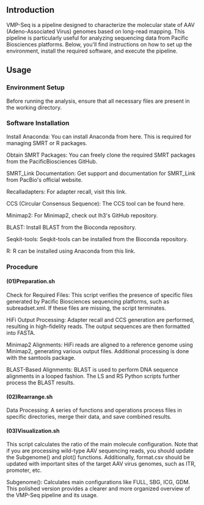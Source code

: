 ## Introduction
VMP-Seq is a pipeline designed to characterize the molecular state of AAV (Adeno-Associated Virus) genomes based on long-read mapping. This pipeline is particularly useful for analyzing sequencing data from Pacific Biosciences platforms. Below, you'll find instructions on how to set up the environment, install the required software, and execute the pipeline.

## Usage
### Environment Setup
Before running the analysis, ensure that all necessary files are present in the working directory.

### Software Installation
Install Anaconda: You can install Anaconda from here. This is required for managing SMRT or R packages.

Obtain SMRT Packages: You can freely clone the required SMRT packages from the PacificBiosciences GitHub.

SMRT_Link Documentation: Get support and documentation for SMRT_Link from PacBio's official website.

Recalladapters: For adapter recall, visit this link.

CCS (Circular Consensus Sequence): The CCS tool can be found here.

Minimap2: For Minimap2, check out lh3's GitHub repository.

BLAST: Install BLAST from the Bioconda repository.

Seqkit-tools: Seqkit-tools can be installed from the Bioconda repository.

R: R can be installed using Anaconda from this link.

### Procedure
#### (01)Preparation.sh
Check for Required Files: This script verifies the presence of specific files generated by Pacific Biosciences sequencing platforms, such as subreadset.xml. If these files are missing, the script terminates.

HiFi Output Processing: Adapter recall and CCS generation are performed, resulting in high-fidelity reads. The output sequences are then formatted into FASTA.

Minimap2 Alignments: HiFi reads are aligned to a reference genome using Minimap2, generating various output files. Additional processing is done with the samtools package.

BLAST-Based Alignments: BLAST is used to perform DNA sequence alignments in a looped fashion. The LS and RS Python scripts further process the BLAST results.

#### (02)Rearrange.sh

Data Processing: A series of functions and operations process files in specific directories, merge their data, and save combined results.

#### (03)Visualization.sh
This script calculates the ratio of the main molecule configuration. Note that if you are processing wild-type AAV sequencing reads, you should update the Subgenome() and plot() functions. Additionally, format.csv should be updated with important sites of the target AAV virus genomes, such as ITR, promoter, etc.

Subgenome(): Calculates main configurations like FULL, SBG, ICG, GDM.
This polished version provides a clearer and more organized overview of the VMP-Seq pipeline and its usage.
